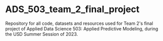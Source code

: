 # ADS_503_team_2_final_project
Repository for all code, datasets and resources used for Team 2's final project of Applied Data Science 503: Applied Predictive Modeling, during the USD Summer Session of 2023. 
